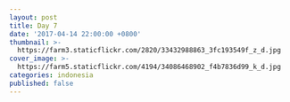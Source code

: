 ```yaml
---
layout: post
title: Day 7 
date: '2017-04-14 22:00:00 +0800'
thumbnail: >-
  https://farm3.staticflickr.com/2820/33432988863_3fc193549f_z_d.jpg
cover_image: >-
  https://farm5.staticflickr.com/4194/34086468902_f4b7836d99_k_d.jpg
categories: indonesia
published: false 
---
```

